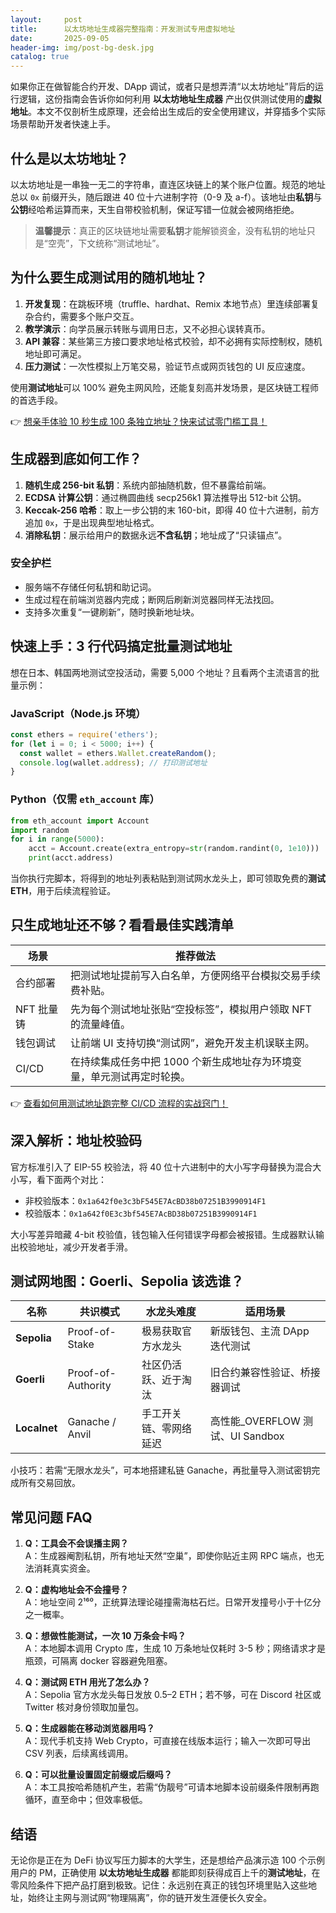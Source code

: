 ```yaml
---
layout:     post
title:      以太坊地址生成器完整指南：开发测试专用虚拟地址
date:       2025-09-05
header-img: img/post-bg-desk.jpg
catalog: true
---
```


如果你正在做智能合约开发、DApp 调试，或者只是想弄清“以太坊地址”背后的运行逻辑，这份指南会告诉你如何利用 **以太坊地址生成器** 产出仅供测试使用的**虚拟地址**。本文不仅剖析生成原理，还会给出生成后的安全使用建议，并穿插多个实际场景帮助开发者快速上手。

## 什么是以太坊地址？

以太坊地址是一串独一无二的字符串，直连区块链上的某个账户位置。规范的地址总以 `0x` 前缀开头，随后跟进 40 位十六进制字符（0-9 及 a-f）。该地址由**私钥**与**公钥**经哈希运算而来，天生自带校验机制，保证写错一位就会被网络拒绝。

> **温馨提示**：真正的区块链地址需要**私钥**才能解锁资金，没有私钥的地址只是“空壳”，下文统称“测试地址”。

## 为什么要生成测试用的随机地址？

1. **开发复现**：在跳板环境（truffle、hardhat、Remix 本地节点）里连续部署复杂合约，需要多个账户交互。
2. **教学演示**：向学员展示转账与调用日志，又不必担心误转真币。
3. **API 兼容**：某些第三方接口要求地址格式校验，却不必拥有实际控制权，随机地址即可满足。
4. **压力测试**：一次性模拟上万笔交易，验证节点或网页钱包的 UI 反应速度。

使用**测试地址**可以 100% 避免主网风险，还能复刻高并发场景，是区块链工程师的首选手段。

👉 [想亲手体验 10 秒生成 100 条独立地址？快来试试零门槛工具！](https://okxdog.com/)

## 生成器到底如何工作？

1. **随机生成 256-bit 私钥**：系统内部抽随机数，但不暴露给前端。
2. **ECDSA 计算公钥**：通过椭圆曲线 secp256k1 算法推导出 512-bit 公钥。
3. **Keccak-256 哈希**：取上一步公钥的末 160-bit，即得 40 位十六进制，前方追加 `0x`，于是出现典型地址格式。
4. **消除私钥**：展示给用户的数据永远**不含私钥**；地址成了“只读锚点”。

### 安全护栏
- 服务端不存储任何私钥和助记词。  
- 生成过程在前端浏览器内完成；断网后刷新浏览器同样无法找回。  
- 支持多次重复“一键刷新”，随时换新地址块。

## 快速上手：3 行代码搞定批量测试地址

想在日本、韩国两地测试空投活动，需要 5,000 个地址？且看两个主流语言的批量示例：

### JavaScript（Node.js 环境）

```js
const ethers = require('ethers');
for (let i = 0; i < 5000; i++) {
  const wallet = ethers.Wallet.createRandom();
  console.log(wallet.address); // 打印测试地址
}
```

### Python（仅需 `eth_account` 库）

```python
from eth_account import Account
import random
for i in range(5000):
    acct = Account.create(extra_entropy=str(random.randint(0, 1e10)))
    print(acct.address)
```

当你执行完脚本，将得到的地址列表粘贴到测试网水龙头上，即可领取免费的**测试 ETH**，用于后续流程验证。

## 只生成地址还不够？看看最佳实践清单

| 场景        | 推荐做法                                                                                           |
| ----------- | -------------------------------------------------------------------------------------------------- |
| 合约部署    | 把测试地址提前写入白名单，方便网络平台模拟交易手续费补贴。                                         |
| NFT 批量铸  | 先为每个测试地址张贴“空投标签”，模拟用户领取 NFT 的流量峰值。                                     |
| 钱包调试    | 让前端 UI 支持切换“测试网”，避免开发主机误联主网。                                                 |
| CI/CD       | 在持续集成任务中把 1000 个新生成地址存为环境变量，单元测试再定时轮换。                           |

👉 [查看如何用测试地址跑完整 CI/CD 流程的实战窍门！](https://okxdog.com/)

## 深入解析：地址校验码

官方标准引入了 EIP-55 校验法，将 40 位十六进制中的大小写字母替换为混合大小写，看下面两个对比：

- 非校验版本：`0x1a642f0e3c3bF545E7AcBD38b07251B3990914F1`
- 校验版本：`0x1a642f0E3c3bf545E7AcBD38b07251B3990914F1`

大小写差异暗藏 4-bit 校验值，钱包输入任何错误字母都会被报错。生成器默认输出校验地址，减少开发者手滑。

## 测试网地图：Goerli、Sepolia 该选谁？

| 名称    | 共识模式 | 水龙头难度              | 适用场景                           |
| ------- | -------- | ----------------------- | ---------------------------------- |
| **Sepolia**   | Proof-of-Stake | 极易获取官方水龙头     | 新版钱包、主流 DApp 迭代测试 |
| **Goerli**    | Proof-of-Authority | 社区仍活跃、近于淘汰 | 旧合约兼容性验证、桥接器调试 |
| **Localnet**  | Ganache / Anvil | 手工开关链、零网络延迟 | 高性能_OVERFLOW 测试、UI Sandbox |

小技巧：若需“无限水龙头”，可本地搭建私链 Ganache，再批量导入测试密钥完成所有交易回放。

## 常见问题 FAQ

1. **Q：工具会不会误播主网？**  
   A：生成器阉割私钥，所有地址天然“空巢”，即使你贴近主网 RPC 端点，也无法消耗真实资金。

2. **Q：虚构地址会不会撞号？**  
   A：地址空间 2¹⁶⁰，正统算法理论碰撞需海枯石烂。日常开发撞号小于十亿分之一概率。

3. **Q：想做性能测试，一次 10 万条会卡吗？**  
   A：本地脚本调用 Crypto 库，生成 10 万条地址仅耗时 3-5 秒；网络请求才是瓶颈，可隔离 docker 容器避免阻塞。

4. **Q：测试网 ETH 用光了怎么办？**  
   A：Sepolia 官方水龙头每日发放 0.5–2 ETH；若不够，可在 Discord 社区或 Twitter 核对身份领取加量包。

5. **Q：生成器能在移动浏览器用吗？**  
   A：现代手机支持 Web Crypto，可直接在线版本运行；输入一次即可导出 CSV 列表，后续离线调用。

6. **Q：可以批量设置固定前缀或后缀吗？**  
   A：本工具按哈希随机产生，若需“伪靓号”可请本地脚本设前缀条件限制再跑循环，直至命中；但效率极低。

## 结语

无论你是正在为 DeFi 协议写压力脚本的大学生，还是想给产品演示造 100 个示例用户的 PM，正确使用 **以太坊地址生成器** 都能即刻获得成百上千的**测试地址**，在零风险条件下把产品打磨到极致。记住：永远别在真正的钱包环境里贴入这些地址，始终让主网与测试网“物理隔离”，你的链开发生涯便长久安全。